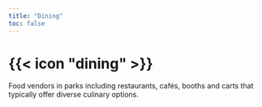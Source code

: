 ```yaml
---
title: "Dining"
toc: false
---
```


# {{< icon "dining" >}}

Food vendors in parks including restaurants, cafés, booths and carts that typically offer diverse culinary options.